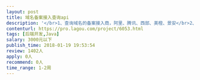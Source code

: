```yaml
---                
layout: post       
title: 域名备案接入查询api           
description: '</br>1、查询域名的备案接入商，阿里、腾讯、西部、美橙、景安</br>2、检测一个域名的是哪个备案接入商备案的，可提供个各接入商查询方式</br>3、用JAVA开发，查询速度越快越好，若用其他语言性能更佳，可用考虑其他</br>4、对于需要登录后查询的接入，需要保持在线登录功能</br>5、输出api，可以用json货xml，输出各种状态</br>6、api调用要用到key等，增加api接口的安全性</br>7、程序可稳定查询，并提供web查询测试工具，可读批量读取域名进行测试</br>8、签署开发下线合同，软件著作权归属委托人。</br>'     
contenturl: https://pro.lagou.com/project/6053.html      
tags: [后端开发,Java]            
salary: 3000元以下          
publish_time: 2018-01-19 19:53:54         
review: 1402人                   
apply: 0人                   
recommend: 0人                   
time_range: 1-2周              
---                 
```


